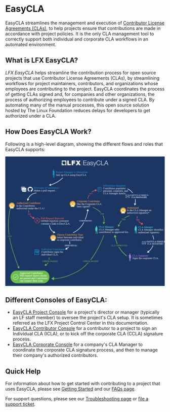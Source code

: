 # EasyCLA

EasyCLA streamlines the management and execution of [Contributor License Agreements \(CLAs\)](getting-started/#what-is-a-cla), to help projects ensure that contributions are made in accordance with project policies. It is the only CLA management tool to correctly support both individual and corporate CLA workflows in an automated environment.

## What is LFX EasyCLA? <a id="what-is-easycla"></a>

_LFX EasyCLA_ helps streamline the contribution process for open source projects that use Contributor License Agreements \(CLAs\), by streamlining workflows for project maintainers, contributors, and organizations whose employees are contributing to the project. EasyCLA coordinates the process of getting CLAs signed and, for companies and other organizations, the process of authorizing employees to contribute under a signed CLA. By automating many of the manual processes, this open source solution hosted by The Linux Foundation reduces delays for developers to get authorized under a CLA.

## How Does EasyCLA Work? <a id="how-does-it-work"></a>

Following is a high-level diagram, showing the different flows and roles that EasyCLA supports:

![EasyCLA Flow Diagram](../.gitbook/assets/cla-flow-diagram.png)

## Different Consoles of EasyCLA:

* [EasyCLA Project Console](https://projectadmin.lfx.linuxfoundation.org/) for a project's director or manager \(typically an LF staff member\) to oversee the project's CLA setup. It is sometimes referred as the LFX Project Control Center in this documentation.
* [EasyCLA Contributor Console](https://github.com/communitybridge/easycla-contributor-console) for a contributor to a project to sign an Individual CLA \(ICLA\), or to kick off the corporate CLA \(CCLA\) signature process.
* [EasyCLA Corporate Console](https://organization.lfx.linuxfoundation.org/) for a company's CLA Manager to coordinate the corporate CLA signature process, and then to manage their company's authorized contributors.

## Quick Help <a id="quick-help"></a>

For information about how to get started with contributing to a project that uses EasyCLA, please see [Getting Started](getting-started/) and our [FAQs page](https://github.com/communitybridge/docs/tree/f3a4dfdd6f9845ac96d41cd1b8878b1e12f70c92/easycla/getting-started/easycla-faqs/README.md).

For support questions, please see our [Troubleshooting page](getting-started/easycla-troubleshooting/) or [file a support ticket](https://jira.linuxfoundation.org/plugins/servlet/theme/portal/4/create/143).





